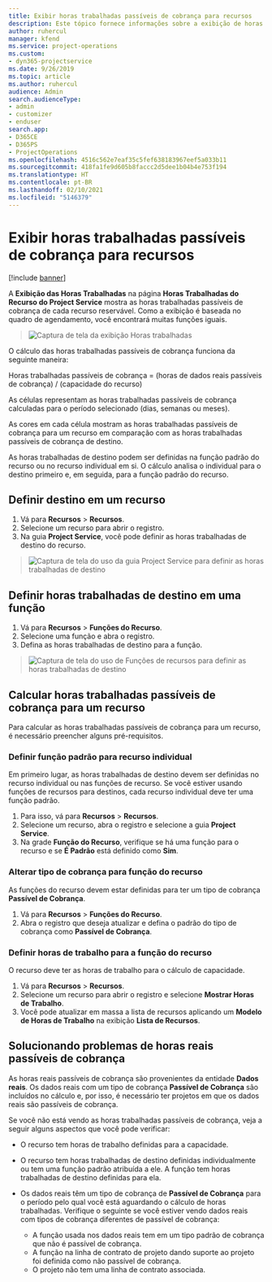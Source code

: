 ```yaml
---
title: Exibir horas trabalhadas passíveis de cobrança para recursos
description: Este tópico fornece informações sobre a exibição de horas trabalhadas do recurso.
author: ruhercul
manager: kfend
ms.service: project-operations
ms.custom:
- dyn365-projectservice
ms.date: 9/26/2019
ms.topic: article
ms.author: ruhercul
audience: Admin
search.audienceType:
- admin
- customizer
- enduser
search.app:
- D365CE
- D365PS
- ProjectOperations
ms.openlocfilehash: 4516c562e7eaf35c5fef638183967eef5a033b11
ms.sourcegitcommit: 418fa1fe9d605b8faccc2d5dee1b04b4e753f194
ms.translationtype: HT
ms.contentlocale: pt-BR
ms.lasthandoff: 02/10/2021
ms.locfileid: "5146379"
---
```

# <a name="view-chargeable-utilization-for-resources"></a>Exibir horas trabalhadas passíveis de cobrança para recursos

[!include [banner](../includes/psa-now-project-operations.md)]
 
A **Exibição das Horas Trabalhadas** na página **Horas Trabalhadas do Recurso do Project Service** mostra as horas trabalhadas passíveis de cobrança de cada recurso reservável. Como a exibição é baseada no quadro de agendamento, você encontrará muitas funções iguais.

> ![Captura de tela da exibição Horas trabalhadas](media/FAQ-utilization-1.png)
 

O cálculo das horas trabalhadas passíveis de cobrança funciona da seguinte maneira:

   Horas trabalhadas passíveis de cobrança = (horas de dados reais passíveis de cobrança) / (capacidade do recurso)

As células representam as horas trabalhadas passíveis de cobrança calculadas para o período selecionado (dias, semanas ou meses).

As cores em cada célula mostram as horas trabalhadas passíveis de cobrança para um recurso em comparação com as horas trabalhadas passíveis de cobrança de destino. 

As horas trabalhadas de destino podem ser definidas na função padrão do recurso ou no recurso individual em si. O cálculo analisa o individual para o destino primeiro e, em seguida, para a função padrão do recurso.

## <a name="set-target-on-a-resource"></a>Definir destino em um recurso

1. Vá para **Recursos** \> **Recursos**. 
2. Selecione um recurso para abrir o registro. 
3. Na guia **Project Service**, você pode definir as horas trabalhadas de destino do recurso.

> ![Captura de tela do uso da guia Project Service para definir as horas trabalhadas de destino](media/FAQ-utilization-2.png)
 
## <a name="set-target-utilization-on-a-role"></a>Definir horas trabalhadas de destino em uma função

1. Vá para **Recursos** \> **Funções do Recurso**. 
2. Selecione uma função e abra o registro. 
3. Defina as horas trabalhadas de destino para a função.

> ![Captura de tela do uso de Funções de recursos para definir as horas trabalhadas de destino](media/FAQ-utilization-3.png)
 
## <a name="calculate-chargeable-utilization-for-a-resource"></a>Calcular horas trabalhadas passíveis de cobrança para um recurso

Para calcular as horas trabalhadas passíveis de cobrança para um recurso, é necessário preencher alguns pré-requisitos. 

### <a name="set-default-role-for-individual-resource"></a>Definir função padrão para recurso individual

Em primeiro lugar, as horas trabalhadas de destino devem ser definidas no recurso individual ou nas funções de recurso. Se você estiver usando funções de recursos para destinos, cada recurso individual deve ter uma função padrão. 

1. Para isso, vá para **Recursos** \> **Recursos**. 
2. Selecione um recurso, abra o registro e selecione a guia **Project Service**. 
3. Na grade **Função do Recurso**, verifique se há uma função para o recurso e se **É Padrão** está definido como **Sim**.
 
### <a name="change-billing-type-for-resource-role"></a>Alterar tipo de cobrança para função do recurso

As funções do recurso devem estar definidas para ter um tipo de cobrança **Passível de Cobrança**. 

1. Vá para **Recursos** \> **Funções do Recurso**. 
2. Abra o registro que deseja atualizar e defina o padrão do tipo de cobrança como **Passível de Cobrança**.

### <a name="set-working-hours-for-resource-role"></a>Definir horas de trabalho para a função do recurso
 
O recurso deve ter as horas de trabalho para o cálculo de capacidade. 

1. Vá para **Recursos** \> **Recursos**. 
2. Selecione um recurso para abrir o registro e selecione **Mostrar Horas de Trabalho**. 
3. Você pode atualizar em massa a lista de recursos aplicando um **Modelo de Horas de Trabalho** na exibição **Lista de Recursos**.

## <a name="troubleshooting-chargeable-actual-hours"></a>Solucionando problemas de horas reais passíveis de cobrança

As horas reais passíveis de cobrança são provenientes da entidade **Dados reais**. Os dados reais com um tipo de cobrança **Passível de Cobrança** são incluídos no cálculo e, por isso, é necessário ter projetos em que os dados reais são passíveis de cobrança.

Se você não está vendo as horas trabalhadas passíveis de cobrança, veja a seguir alguns aspectos que você pode verificar:

- O recurso tem horas de trabalho definidas para a capacidade.
- O recurso tem horas trabalhadas de destino definidas individualmente ou tem uma função padrão atribuída a ele. A função tem horas trabalhadas de destino definidas para ela.
- Os dados reais têm um tipo de cobrança de **Passível de Cobrança** para o período pelo qual você está aguardando o cálculo de horas trabalhadas. Verifique o seguinte se você estiver vendo dados reais com tipos de cobrança diferentes de passível de cobrança:

  - A função usada nos dados reais tem em um tipo padrão de cobrança que não é passível de cobrança.
  - A função na linha de contrato de projeto dando suporte ao projeto foi definida como não passível de cobrança.
  - O projeto não tem uma linha de contrato associada.

